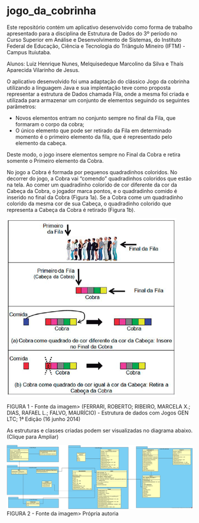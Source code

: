 # jogo_da_cobrinha

Este repositório contém um aplicativo desenvolvido como forma de trabalho apresentado para a disciplina de Estrutura de Dados do 3º período no Curso Superior em Análise e Desenvolvimento de Sistemas, do Instituto Federal de Educação, Ciência e Tecnologia do Triângulo Mineiro (IFTM) - Campus Ituiutaba.

Alunos: Luiz Henrique Nunes, Melquisedeque Marcolino da Silva e Thaís Aparecida Vilarinho de Jesus.

O aplicativo desenvolvido foi uma adaptação do clássico Jogo da cobrinha utilizando a linguagem Java e sua implentação teve como proposta representar a estrutura de Dados chamada Fila, onde a mesma foi criada e utilizada para armazenar um conjunto de elementos seguindo os seguintes parâmetros:

* Novos elementos entram no conjunto sempre no final da Fila, que formaram o corpo da cobra;
* O único elemento que pode ser retirado da Fila em determinado momento é o primeiro elemento da fila, que é representado pelo elemento da cabeça.

Deste modo, o jogo insere elementos sempre no Final da Cobra e retira somente o Primeiro elemento da Cobra.

No jogo a Cobra é formada por pequenos quadradinhos coloridos. No decorrer do jogo, a Cobra vai “comendo” quadradinhos coloridos que estão na tela.
Ao comer um quadradinho colorido de cor diferente da cor da Cabeça da Cobra, o jogador marca pontos, e o quadradinho comido é inserido no final da Cobra (Figura 1a).
Se a Cobra come um quadradinho colorido da mesma cor de sua Cabeça, o quadradinho colorido que representa a Cabeça da Cobra é retirado (Figura 1b).


![alt text](https://github.com/mellki1/jogo_da_cobrinha/blob/master/figura3.PNG?raw=true)

FIGURA 1 - Fonte da imagem> (FERRARI, ROBERTO; RIBEIRO, MARCELA X.; DIAS, RAFAEL L.; FALVO, MAURÍCIO) - Estrutura de dados com Jogos GEN LTC; 1ª Edição (16 junho 2014)


As estruturas e classes criadas podem ser visualizadas no diagrama abaixo. (Clique para Ampliar)

![alt text](https://github.com/mellki1/jogo_da_cobrinha/blob/master/Diagrama.jpg?raw=true)
FIGURA 2 - Fonte da imagem> Própria autoria
